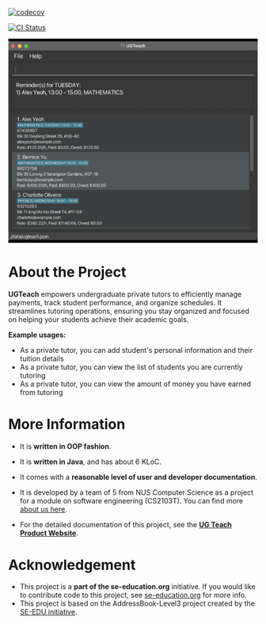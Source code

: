 [![codecov](https://codecov.io/gh/AY2425S1-CS2103T-F14a-1/tp/graph/badge.svg?token=XH80L1OD62)](https://codecov.io/gh/AY2425S1-CS2103T-F14a-1/tp)

[![CI Status](https://github.com/se-edu/addressbook-level3/workflows/Java%20CI/badge.svg)](https://github.com/AY2425S1-CS2103T-F14a-1/tp/actions)

![Ui](docs/images/Ui.png)

# About the Project
**UGTeach** empowers undergraduate private tutors to efficiently manage payments, track student performance, and organize schedules. It streamlines tutoring operations, ensuring you stay organized and focused on helping your students achieve their academic goals.<br>

  **Example usages:**
  * As a private tutor, you can add student's personal information and their tuition details
  * As a private tutor, you can view the list of students you are currently tutoring
  * As a private tutor, you can view the amount of money you have earned from tutoring

# More Information
  * It is **written in OOP fashion**. 
  * It is **written in Java**, and has about 6 KLoC.
  * It comes with a **reasonable level of user and developer documentation**.
  * It is developed by a team of 5 from NUS Computer Science as a project for a module on software engineering (CS2103T). You can find more [about us here](https://ay2425s1-cs2103t-f14a-1.github.io/tp/AboutUs.html).

* For the detailed documentation of this project, see the **[UG Teach Product Website](https://ay2425s1-cs2103t-f14a-1.github.io/tp/)**.


# Acknowledgement
  * This project is a **part of the se-education.org** initiative. If you would like to contribute code to this project, see [se-education.org](https://se-education.org/#contributing-to-se-edu) for more info.
  * This project is based on the AddressBook-Level3 project created by the [SE-EDU initiative](https://se-education.org).
